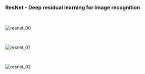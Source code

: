 ### ResNet - Deep residual learning for image recognition

<br>

![resnet_00](https://github.com/ProtossDragoon/paper_implementation_and_testing_tf2/blob/main/docs/img/resnet_00.png?raw=true)

<br>

![resnet_01](https://github.com/ProtossDragoon/paper_implementation_and_testing_tf2/tree/main/docs/img/resnet_01.png?raw=true)

<br>

![resnet_02](https://github.com/ProtossDragoon/paper_implementation_and_testing_tf2/tree/main/docs/img/resnet_02.png?raw=true)

<br><br>
